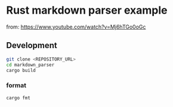 # Rust markdown parser example

from: https://www.youtube.com/watch?v=Mj6hTGo0oGc

## Development

```bash
git clone <REPOSITORY_URL>
cd markdown_parser
cargo build
```

### format

```bash
cargo fmt
```